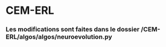 # CEM-ERL
### Les modifications sont faites dans le dossier /CEM-ERL/algos/algos/neuroevolution.py 
